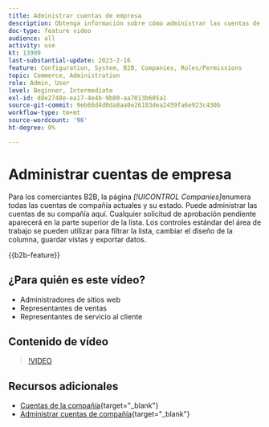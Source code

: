 ```yaml
---
title: Administrar cuentas de empresa
description: Obtenga información sobre cómo administrar las cuentas de empresa B2B, incluidas las solicitudes de aprobación pendientes.
doc-type: feature video
audience: all
activity: use
kt: 13909
last-substantial-update: 2023-2-16
feature: Configuration, System, B2B, Companies, Roles/Permissions
topic: Commerce, Administration
role: Admin, User
level: Beginner, Intermediate
exl-id: d8e2748e-ea17-4e4b-9b80-aa7013b605a1
source-git-commit: 9eb66d4d0da8aa0e26183dea2459fa6e923c430b
workflow-type: tm+mt
source-wordcount: '96'
ht-degree: 0%

---
```


# Administrar cuentas de empresa

Para los comerciantes B2B, la página _[!UICONTROL Companies]_&#x200B;enumera todas las cuentas de compañía actuales y su estado. Puede administrar las cuentas de su compañía aquí. Cualquier solicitud de aprobación pendiente aparecerá en la parte superior de la lista. Los controles estándar del área de trabajo se pueden utilizar para filtrar la lista, cambiar el diseño de la columna, guardar vistas y exportar datos.

{{b2b-feature}}

## ¿Para quién es este vídeo?

- Administradores de sitios web
- Representantes de ventas
- Representantes de servicio al cliente

## Contenido de vídeo

>[!VIDEO](https://video.tv.adobe.com/v/3410770?quality=12&learn=on&captions=spa)

## Recursos adicionales

- [Cuentas de la compañía](https://experienceleague.adobe.com/docs/commerce-admin/b2b/companies/account-companies.html?lang=es){target="_blank"}
- [Administrar cuentas de compañía](https://experienceleague.adobe.com/docs/commerce-admin/b2b/companies/account-company-manage.html?lang=es){target="_blank"}
